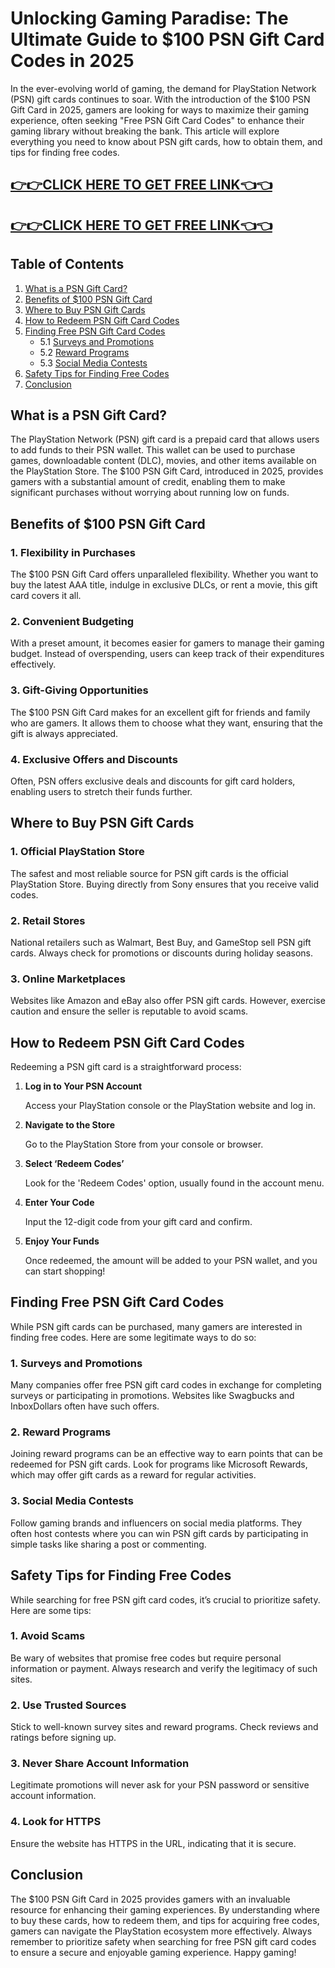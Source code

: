 # Unlocking Gaming Paradise: The Ultimate Guide to $100 PSN Gift Card Codes in 2025

In the ever-evolving world of gaming, the demand for PlayStation Network (PSN) gift cards continues to soar. With the introduction of the $100 PSN Gift Card in 2025, gamers are looking for ways to maximize their gaming experience, often seeking "Free PSN Gift Card Codes" to enhance their gaming library without breaking the bank. This article will explore everything you need to know about PSN gift cards, how to obtain them, and tips for finding free codes.

[👉👉CLICK HERE TO GET FREE LINK👈👈](https://appbitly.com/kRfMR)
--
[👉👉CLICK HERE TO GET FREE LINK👈👈](https://appbitly.com/kRfMR)
--
## Table of Contents
1. [What is a PSN Gift Card?](#what-is-a-psn-gift-card)
2. [Benefits of $100 PSN Gift Card](#benefits-of-100-psn-gift-card)
3. [Where to Buy PSN Gift Cards](#where-to-buy-psn-gift-cards)
4. [How to Redeem PSN Gift Card Codes](#how-to-redeem-psn-gift-card-codes)
5. [Finding Free PSN Gift Card Codes](#finding-free-psn-gift-card-codes)
   - 5.1 [Surveys and Promotions](#surveys-and-promotions)
   - 5.2 [Reward Programs](#reward-programs)
   - 5.3 [Social Media Contests](#social-media-contests)
6. [Safety Tips for Finding Free Codes](#safety-tips-for-finding-free-codes)
7. [Conclusion](#conclusion)

## What is a PSN Gift Card?

The PlayStation Network (PSN) gift card is a prepaid card that allows users to add funds to their PSN wallet. This wallet can be used to purchase games, downloadable content (DLC), movies, and other items available on the PlayStation Store. The $100 PSN Gift Card, introduced in 2025, provides gamers with a substantial amount of credit, enabling them to make significant purchases without worrying about running low on funds.

## Benefits of $100 PSN Gift Card

### 1. **Flexibility in Purchases**

The $100 PSN Gift Card offers unparalleled flexibility. Whether you want to buy the latest AAA title, indulge in exclusive DLCs, or rent a movie, this gift card covers it all.

### 2. **Convenient Budgeting**

With a preset amount, it becomes easier for gamers to manage their gaming budget. Instead of overspending, users can keep track of their expenditures effectively.

### 3. **Gift-Giving Opportunities**

The $100 PSN Gift Card makes for an excellent gift for friends and family who are gamers. It allows them to choose what they want, ensuring that the gift is always appreciated.

### 4. **Exclusive Offers and Discounts**

Often, PSN offers exclusive deals and discounts for gift card holders, enabling users to stretch their funds further.

## Where to Buy PSN Gift Cards

### 1. **Official PlayStation Store**

The safest and most reliable source for PSN gift cards is the official PlayStation Store. Buying directly from Sony ensures that you receive valid codes.

### 2. **Retail Stores**

National retailers such as Walmart, Best Buy, and GameStop sell PSN gift cards. Always check for promotions or discounts during holiday seasons.

### 3. **Online Marketplaces**

Websites like Amazon and eBay also offer PSN gift cards. However, exercise caution and ensure the seller is reputable to avoid scams.

## How to Redeem PSN Gift Card Codes

Redeeming a PSN gift card is a straightforward process:

1. **Log in to Your PSN Account**

   Access your PlayStation console or the PlayStation website and log in.

2. **Navigate to the Store**

   Go to the PlayStation Store from your console or browser.

3. **Select ‘Redeem Codes’**

   Look for the 'Redeem Codes' option, usually found in the account menu.

4. **Enter Your Code**

   Input the 12-digit code from your gift card and confirm.

5. **Enjoy Your Funds**

   Once redeemed, the amount will be added to your PSN wallet, and you can start shopping!

## Finding Free PSN Gift Card Codes

While PSN gift cards can be purchased, many gamers are interested in finding free codes. Here are some legitimate ways to do so:

### 1. **Surveys and Promotions**

Many companies offer free PSN gift card codes in exchange for completing surveys or participating in promotions. Websites like Swagbucks and InboxDollars often have such offers.

### 2. **Reward Programs**

Joining reward programs can be an effective way to earn points that can be redeemed for PSN gift cards. Look for programs like Microsoft Rewards, which may offer gift cards as a reward for regular activities.

### 3. **Social Media Contests**

Follow gaming brands and influencers on social media platforms. They often host contests where you can win PSN gift cards by participating in simple tasks like sharing a post or commenting.

## Safety Tips for Finding Free Codes

While searching for free PSN gift card codes, it’s crucial to prioritize safety. Here are some tips:

### 1. **Avoid Scams**

Be wary of websites that promise free codes but require personal information or payment. Always research and verify the legitimacy of such sites.

### 2. **Use Trusted Sources**

Stick to well-known survey sites and reward programs. Check reviews and ratings before signing up.

### 3. **Never Share Account Information**

Legitimate promotions will never ask for your PSN password or sensitive account information.

### 4. **Look for HTTPS**

Ensure the website has HTTPS in the URL, indicating that it is secure.

## Conclusion

The $100 PSN Gift Card in 2025 provides gamers with an invaluable resource for enhancing their gaming experiences. By understanding where to buy these cards, how to redeem them, and tips for acquiring free codes, gamers can navigate the PlayStation ecosystem more effectively. Always remember to prioritize safety when searching for free PSN gift card codes to ensure a secure and enjoyable gaming experience. Happy gaming!
